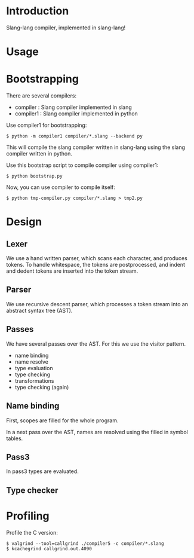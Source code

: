 # Introduction

Slang-lang compiler, implemented in slang-lang!

# Usage

# Bootstrapping

There are several compilers:

- compiler : Slang compiler implemented in slang
- compiler1 : Slang compiler implemented in python

Use compiler1 for bootstrapping:

    $ python -m compiler1 compiler/*.slang --backend py

This will compile the slang compiler written in slang-lang using the slang compiler written in python.

Use this bootstrap script to compile compiler using compiler1:

    $ python bootstrap.py

Now, you can use compiler to compile itself:

    $ python tmp-compiler.py compiler/*.slang > tmp2.py

# Design

## Lexer

We use a hand written parser, which scans each character, and produces tokens.
To handle whitespace, the tokens are postprocessed, and indent and dedent tokens
are inserted into the token stream.

## Parser

We use recursive descent parser, which processes a token stream into an abstract syntax tree (AST).

## Passes

We have several passes over the AST. For this we use the visitor pattern.

- name binding
- name resolve
- type evaluation
- type checking
- transformations
- type checking (again)

## Name binding

First, scopes are filled for the whole program.

In a next pass over the AST, names are resolved using the filled in symbol tables.

## Pass3

In pass3 types are evaluated.

## Type checker

# Profiling

Profile the C version:

    $ valgrind --tool=callgrind ./compiler5 -c compiler/*.slang
    $ kcachegrind callgrind.out.4090
